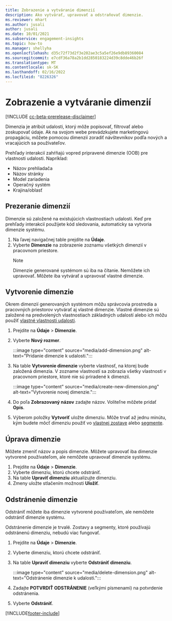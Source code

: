 ```yaml
---
title: Zobrazenie a vytváranie dimenzií
description: Ako vytvárať, upravovať a odstraňovať dimenzie.
ms.reviewer: mhart
ms.author: jusali
author: jusali
ms.date: 10/01/2021
ms.subservice: engagement-insights
ms.topic: how-to
ms.manager: shellyha
ms.openlocfilehash: d35c72f73d2f3e202ae3c5a5ef26e9db89360084
ms.sourcegitcommit: e7cdf36a78a2b1dd2850183224d39c8dde46b26f
ms.translationtype: MT
ms.contentlocale: sk-SK
ms.lasthandoff: 02/16/2022
ms.locfileid: "8226326"
---
```

# <a name="view-and-create-dimensions"></a>Zobrazenie a vytváranie dimenzií

[!INCLUDE [cc-beta-prerelease-disclaimer](includes/cc-beta-prerelease-disclaimer.md)]

Dimenzia je atribút udalosti, ktorý môže popisovať, filtrovať alebo zoskupovať údaje. Ak na svojom webe prevádzkujete marketingovú propagáciu, môžete pomocou dimenzií zoradiť návštevníkov podľa nových a vracajúcich sa používateľov.  

Prehľady interakcií zahŕňajú vopred pripravené dimenzie (OOB) pre vlastnosti udalosti. Napríklad:

- Názov prehliadača
- Názov stránky
- Model zariadenia
- Operačný systém
- Krajina/oblasť

## <a name="view-dimensions"></a>Prezeranie dimenzií

Dimenzie sú založené na existujúcich vlastnostiach udalosti. Keď pre prehľady interakcií použijete kód sledovania, automaticky sa vytvoria dimenzie systému.

1. Na ľavej navigačnej table prejdite na **Údaje**. 
1. Vyberte **Dimenzie** na zobrazenie zoznamu všetkých dimenzií v pracovnom priestore. 
   > [!NOTE]
   > Dimenzie generované systémom sú iba na čítanie. Nemôžete ich upravovať. Môžete iba vytvárať a upravovať vlastné dimenzie.

## <a name="create-a-dimension"></a>Vytvorenie dimenzie

Okrem dimenzií generovaných systémom môžu správcovia prostredia a pracovných priestorov vytvárať aj vlastné dimenzie. Vlastné dimenzie sú založené na predvolených vlastnostiach základných udalostí alebo ich môžu použiť [vlastné vlastnosti udalosti](advanced-SDK-implementation.md).

1. Prejdite na **Údaje** > **Dimenzie**.
1. Vyberte **Nový rozmer**.

   :::image type="content" source="media/add-dimension.png" alt-text="Pridanie dimenzie k udalosti.":::

1. Na table **Vytvorenie dimenzie** vyberte vlastnosť, na ktorej bude založená dimenzia. V zozname vlastností sa zobrazia všetky vlastnosti v pracovnom priestore, ktoré nie sú priradené k dimenzii.
   
   :::image type="content" source="media/create-new-dimension.png" alt-text="Vytvorenie novej dimenzie.":::
      
3. Do poľa **Zobrazovaný názov** zadajte názov. Voliteľne môžete pridať **Opis**.
4. Výberom položky **Vytvoriť** uložte dimenziu. Môže trvať až jednu minútu, kým budete môcť dimenziu použiť vo [vlastnej zostave](custom-reports.md) alebo [segmente](segments.md). 

## <a name="edit-a-dimension"></a>Úprava dimenzie

Môžete zmeniť názov a popis dimenzie. Môžete upravovať iba dimenzie vytvorené používateľom, ale nemôžete upravovať dimenzie systému.


1. Prejdite na **Údaje** > **Dimenzie**.
1. Vyberte dimenziu, ktorú chcete odstrániť.
1. Na table **Upraviť dimenziu** aktualizujte dimenziu.
1. Zmeny uložte stlačením možnosti **Uložiť**.

## <a name="delete-a-dimension"></a>Odstránenie dimenzie

Odstrániť môžete iba dimenzie vytvorené používateľom, ale nemôžete odstrániť dimenzie systému.

Odstránenie dimenzie je trvalé. Zostavy a segmenty, ktoré používajú odstránenú dimenziu, nebudú viac fungovať. 

1. Prejdite na **Údaje** > **Dimenzie**.
1. Vyberte dimenziu, ktorú chcete odstrániť.
1. Na table **Upraviť dimenziu** vyberte **Odstrániť dimenziu**.

   :::image type="content" source="media/delete-dimension.png" alt-text="Odstránenie dimenzie k udalosti.":::

1. Zadajte **POTVRDIŤ ODSTRÁNENIE** (veľkými písmenami) na potvrdenie odstránenia. 
1. Vyberte **Odstrániť**.

[!INCLUDE[footer-include](../includes/footer-banner.md)]

